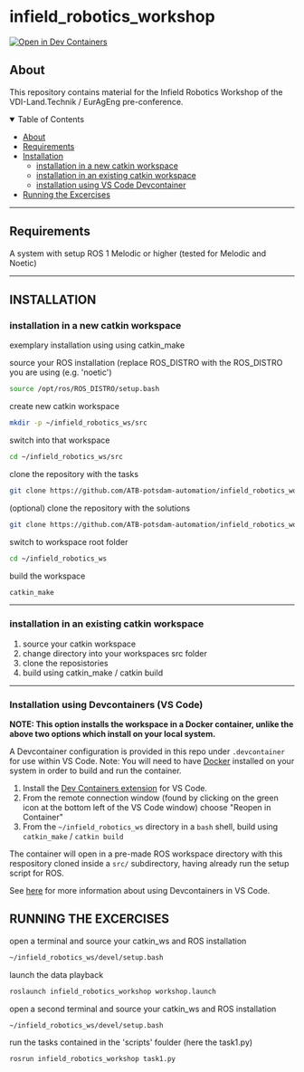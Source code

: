 # infield_robotics_workshop
[![Open in Dev Containers](https://img.shields.io/static/v1?label=Dev%20Containers&message=Open&color=blue&logo=visualstudiocode)](https://vscode.dev/redirect?url=vscode://ms-vscode-remote.remote-containers/cloneInVolume?url=https://github.com/ATB-potsdam-automation/infield_robotics_workshop)

## About
This repository contains material for the Infield Robotics Workshop of the VDI-Land.Technik / EurAgEng pre-conference.

<details open="open">
<summary>Table of Contents</summary>

- [About](#about)
- [Requirements](#requirements)
- [Installation](#installation)
    - [installation in a new catkin workspace](#installation-in-a-new-catkin-workspace)
    - [installation in an existing catkin workspace](#installation-in-an-existing-catkin-workspace)
    - [installation using VS Code Devcontainer](#installation-using-devcontainers-vs-code)
- [Running the Excercises](#running-the-excercises)
</details>

-------------------------------------------------------------------------------------
## Requirements

A system with setup ROS 1 Melodic or higher (tested for Melodic and Noetic)

-------------------------------------------------------------------------------------

## INSTALLATION

### installation in a new catkin workspace 

exemplary installation using using catkin_make

source your ROS installation (replace ROS_DISTRO with the ROS_DISTRO you are using (e.g. 'noetic')
```sh
source /opt/ros/ROS_DISTRO/setup.bash
```

create new catkin workspace
```sh
mkdir -p ~/infield_robotics_ws/src
```

switch into that workspace
```sh
cd ~/infield_robotics_ws/src
```

clone the repository with the tasks
```sh
git clone https://github.com/ATB-potsdam-automation/infield_robotics_workshop.git
```

(optional) clone the repository with the solutions
```sh
git clone https://github.com/ATB-potsdam-automation/infield_robotics_workshop_solutions.git
```

switch to workspace root folder
```sh
cd ~/infield_robotics_ws
```

build the workspace
```sh
catkin_make
```

--------------------

### installation in an existing catkin workspace

1. source your catkin workspace
2. change directory into your workspaces src folder
3. clone the reposistories
4. build using catkin_make / catkin build

-------------------------------------------------------------------------------------

### Installation using Devcontainers (VS Code)
**NOTE: This option installs the workspace in a Docker container, unlike the above two options which install on your local system.**

A Devcontainer configuration is provided in this repo under `.devcontainer` for use within VS Code. 
Note: You will need to have [Docker](https://docs.docker.com/get-docker/) installed on your system in order to build and run the container.

1. Install the [Dev Containers extension](https://marketplace.visualstudio.com/items?itemName=ms-vscode-remote.remote-containers) for VS Code.
2. From the remote connection window (found by clicking on the green icon at the bottom left of the VS Code window) choose "Reopen in Container"
3. From the `~/infield_robotics_ws` directory in a `bash` shell, build using `catkin_make` / `catkin build`

The container will open in a pre-made ROS workspace directory with this respository cloned inside a `src/` subdirectory, having already run the setup script for ROS.

See [here](https://code.visualstudio.com/docs/devcontainers/containers) for more information about using Devcontainers in VS Code.

## RUNNING THE EXCERCISES

open a terminal and source your catkin_ws and ROS installation
```sh
~/infield_robotics_ws/devel/setup.bash
```

launch the data playback
```sh
roslaunch infield_robotics_workshop workshop.launch
```

open a second terminal and source your catkin_ws and ROS installation 
```sh
~/infield_robotics_ws/devel/setup.bash
```

run the tasks contained in the 'scripts' foulder (here the task1.py)
```sh
rosrun infield_robotics_workshop task1.py
```
